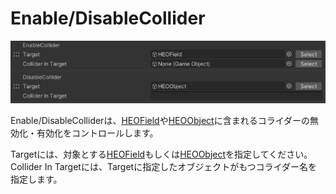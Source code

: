 # Enable/DisableCollider

![EnableDisableCollider](img/EnableDisableCollider.jpg)

Enable/DisableColliderは、[HEOField](../../HEOComponents/HEOField.md)や[HEOObject](../../HEOComponents/HEOObject.md)に含まれるコライダーの無効化・有効化をコントロールします。

Targetには、対象とする[HEOField](../../HEOComponents/HEOField.md)もしくは[HEOObject](../../HEOComponents/HEOObject.md)を指定してください。
Collider In Targetには、Targetに指定したオブジェクトがもつコライダー名を指定します。
